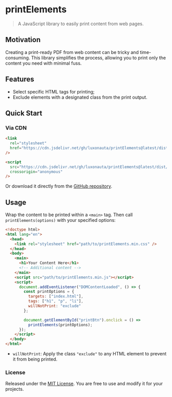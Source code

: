 # printElements

> A JavaScript library to easily print content from web pages.

## Motivation

Creating a print-ready PDF from web content can be tricky and time-consuming. This library simplifies the process, allowing you to print only the content you need with minimal fuss.

## Features

- Select specific HTML tags for printing;
- Exclude elements with a designated class from the print output.

## Quick Start

### Via CDN

```html
<link
  rel="stylesheet"
  href="https://cdn.jsdelivr.net/gh/luxonauta/printElements@latest/dist/printElements.min.css"
/>

<script
  src="https://cdn.jsdelivr.net/gh/luxonauta/printElements@latest/dist/printElements.min.js"
  crossorigin="anonymous"
/>
```

Or download it directly from the [GitHub repository](https://github.com/luxonauta/printElements/tree/master/dist).

## Usage

Wrap the content to be printed within a `<main>` tag. Then call `printElements(options)` with your specified options:

```html
<!doctype html>
<html lang="en">
  <head>
    <link rel="stylesheet" href="path/to/printElements.min.css" />
  </head>
  <body>
    <main>
      <h1>Your Content Here</h1>
      <!-- Additional content -->
    </main>
    <script src="path/to/printElements.min.js"></script>
    <script>
      document.addEventListener("DOMContentLoaded", () => {
        const printOptions = {
          targets: ["index.html"],
          tags: ["h1", "p", "li"],
          willNotPrint: "exclude"
        };

        document.getElementById("printBtn").onclick = () =>
          printElements(printOptions);
      });
    </script>
  </body>
</html>
```

- `willNotPrint`: Apply the class `"exclude"` to any HTML element to prevent it from being printed.

### License

Released under the [MIT License](/license.md). You are free to use and modify it for your projects.
